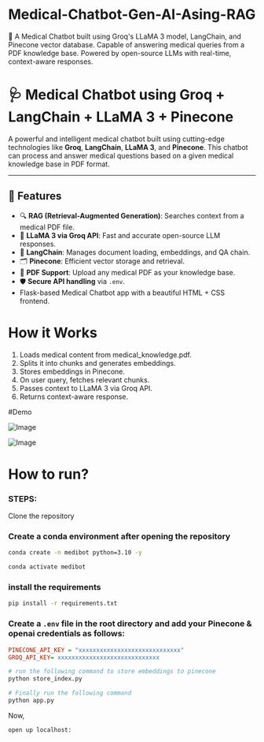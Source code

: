 # Medical-Chatbot-Gen-AI-Asing-RAG

🤖 A Medical Chatbot built using Groq's LLaMA 3 model, LangChain, and Pinecone vector database. Capable of answering medical queries from a PDF knowledge base. Powered by open-source LLMs with real-time, context-aware responses.

# 🩺 Medical Chatbot using Groq + LangChain + LLaMA 3 + Pinecone

A powerful and intelligent medical chatbot built using cutting-edge technologies like **Groq**, **LangChain**, **LLaMA 3**, and **Pinecone**. This chatbot can process and answer medical questions based on a given medical knowledge base in PDF format.

---

## 🚀 Features

- 🔍 **RAG (Retrieval-Augmented Generation)**: Searches context from a medical PDF file.
- 🧠 **LLaMA 3 via Groq API**: Fast and accurate open-source LLM responses.
- 🧱 **LangChain**: Manages document loading, embeddings, and QA chain.
- 🗂️ **Pinecone**: Efficient vector storage and retrieval.
- 📄 **PDF Support**: Upload any medical PDF as your knowledge base.
- 🛡️ **Secure API handling** via `.env`.
-  Flask-based Medical Chatbot app with a beautiful HTML + CSS frontend.

 # How it Works
1. Loads medical content from medical_knowledge.pdf.
2. Splits it into chunks and generates embeddings.
3. Stores embeddings in Pinecone.
4. On user query, fetches relevant chunks.
5. Passes context to LLaMA 3 via Groq API.
6. Returns context-aware response.


#Demo

![Image](https://github.com/user-attachments/assets/3cb46117-5825-4d8b-930b-af7468ef63e0)

![Image](https://github.com/user-attachments/assets/3cb76a7f-6e83-4e02-b93c-e2aa63be2138)

# How to run?
### STEPS:

Clone the repository

### Create a conda environment after opening the repository

```bash
conda create -n medibot python=3.10 -y
```

```bash
conda activate medibot
```


###  install the requirements
```bash
pip install -r requirements.txt
```


### Create a `.env` file in the root directory and add your Pinecone & openai credentials as follows:

```ini
PINECONE_API_KEY = "xxxxxxxxxxxxxxxxxxxxxxxxxxxxx"
GROQ_API_KEY= xxxxxxxxxxxxxxxxxxxxxxxxxxxxx
```


```bash
# run the following command to store embeddings to pinecone
python store_index.py
```

```bash
# Finally run the following command
python app.py
```

Now,
```bash
open up localhost:


